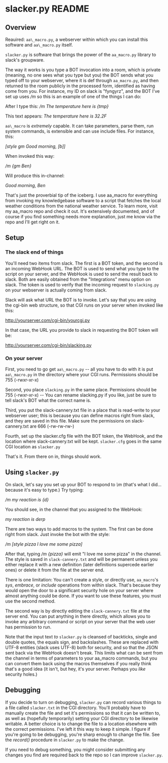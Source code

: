# slacker.py README

## Overview

Reauired: `aa\_macro.py`, a webserver within which you can install this
software and `aa\_macro.py` itself.

`slacker.py` is software that brings the power of the `aa_macro.py`
library to slack's groupware.

The way it works is you type a BOT invocation into a room, which is
private (meaning, no one sees what you type but you) the BOT sends what
you typed off to your webserver, where it is def through `aa_macro.py`,
and then returned to the room publicly in the processed form, identified
as having come from you. For instance, my ID on slack is "fyngyrz", and
the BOT I've set up uses */m* so this is an example of one of the things
I can do:

After I type this: */m The temperature here is {tmp}* 

This text appears: *The temperature here is 32.2F*

`aa\_macro` is _extremely_ capable. It can take parameters, parse
them, run system commands, is extensible and can use include files.
For instance, this:

*[style gm Good morning, [b]]*

When invoked this way:

*/m {gm Ben}*

Will produce this in-channel:

*Good morning, Ben*

That's just the proverbial tip of the iceberg. I use aa\_macro for
everything from invoking my knowledgebase software to a
script that fetches the local weather conditions from the
national weather service. To learn more, visit my aa_macro
repo and check it out. It's extensively documented, and of
course if you find something needs more explanation, just
me know via the repo and I'll get right on it.

## Setup

### The slack end of things

You'll need two items from slack. The first is a BOT token, and the
second is an incoming WebHook URL. The BOT is used to send what you type
to the script on your server, and the WebHook is used to send the result
back to slack. Both are easily obtained from the "Integrations" menu
option on slack. The token is used to verify that the incoming request
to `slacking.py` on your webserver is actually coming from slack.

Slack will ask what URL the BOT is to invoke. Let's say that you are
using the cgi-bin web structure, so that CGI runs on your server when
invoked like this:

http://yourserver.com/cgi-bin/yourcgi.py

In that case, the URL you provide to slack in requesting the BOT token
will be:

http://yourserver.com/cgi-bin/slacking.py

### On your server

First, you need to go get `aa\_macro.py` -- all you have to do with it
is put `aa\_macro.py` in the directory where your CGI runs. Permissions
should be 755 (-rwxr-xr-x)

Second, you place `slacking.py` in the same place. Permissions
should be 755 (-rwxr-xr-x) -- You can rename slacking.py if you
like, just be sure to tell slack's BOT what the correct name
is.

Third, you put the slack-cannery.txt file in a place that
is read-write to your webserver user; this is because you
can define macros right from slack, and they are saved in
this file. Make sure the permissions on slack-cannery.txt
are 666 (-rw-rw-rw-)

Fourth, set up the slacker.cfg file with the BOT token, the
WebHook, and the location where slack-cannery.txt will be kept.
`slacker.cfg` goes in the same CGI location as `slacker.py`

That's it. From there on in, things should work.

## Using `slacker.py`

On slack, let's say you set up your BOT to respond to *\m*
(that's what I did... because it's easy to type.) Try
typing:

*/m my reaction is {d}* 

You should see, in the channel that you assigned to the
WebHook:

*my reaction is derp*

There are two ways to add macros to the system. The first can
be done right from slack. Just invoke the bot with the style:

*/m [style pizza I love me some pizza]*

After that, typing */m {pizza}* will emit "I love me some pizza"
in the channel. The style is saved in `slack-cannery.txt` and will
be permanent unless you either replace it with a new definition
(later definitions supercede earlier ones) or delete it from the
file at the server end.

There is one limitation: You can't create a style, or directly use,
`aa_macro`'s *sys*, *embrace*, or *include* operations from within
slack. That's because they would open the door to a significant
security hole on your server where almost anything could be done.
If you want to use these features, you must use the second method.

The second way is by directly editing the `slack-cannery.txt` file at
the server end. You can put anything in there directly, which allows you
to invoke any arbitrary command or script on your server that the web
user has permission to run.

Note that the input text _to_ `slacker.py` is cleansed of backticks,
single and double quotes, the equals sign, and backslashes. These are
replaced with UTF-8 entities (slack uses UTF-8) both for security, and
so that the JSON sent back via the WebHook doesn't break. This limits
what can be sent from the channel in terms of parameters to your
aa_macro commands, but you can convert them back using the macros
themselves if you really think that's a good idea (it isn't, but hey,
it's your server. Perhaps you _like_ security holes.)

## Debugging

If you decide to turn on debugging, `slacker.py` can record various things
to a file called `slacker.txt` in the CGI directory. You'll probably have
to manually create the file and set it's permissions so that it can be
written to, as well as (hopefully temporarily) setting your CGI directory
to be likewise writable. A better choice is to change the file to a
location elsewhere with the correct permissions. I've left it this
way to  keep it simple. I figure if you're going to be debugging, you're
sharp enough to change the file. See the *record\(\)* procedure in
`slacker.py` to make the change.

If you need to debug something, you might consider submitting any
changes you find are required back to the repo so I can improve
`slacker.py`.
